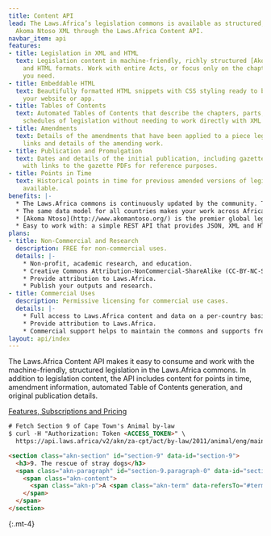 ```yaml
---
title: Content API
lead: The Laws.Africa’s legislation commons is available as structured, machine-friendly
  Akoma Ntoso XML through the Laws.Africa Content API.
navbar_item: api
features:
- title: Legislation in XML and HTML
  text: Legislation content in machine-friendly, richly structured [Akoma Ntoso XML](http://www.akomantoso.org/)
    and HTML formats. Work with entire Acts, or focus only on the chapters and sections
    you need.
- title: Embeddable HTML
  text: Beautifully formatted HTML snippets with CSS styling ready to be added to
    your website or app.
- title: Tables of Contents
  text: Automated Tables of Contents that describe the chapters, parts, sections and
    schedules of legislation without needing to work directly with XML or HTML.
- title: Amendments
  text: Details of the amendments that have been applied to a piece legislation, including
    links and details of the amending work.
- title: Publication and Promulgation
  text: Dates and details of the initial publication, including gazette numbers, often
    with links to the gazette PDFs for reference purposes.
- title: Points in Time
  text: Historical points in time for previous amended versions of legislation, where
    available.
benefits: |-
  * The Laws.Africa commons is continuously updated by the community. This includes the maintenance of existing legislation and the addition of new countries and subject areas.
  * The same data model for all countries makes your work across Africa simpler.
  * [Akoma Ntoso](http://www.akomantoso.org/) is the premier global legislative markup standard. It’s an open, non-proprietary standard managed by [OASIS](https://www.oasis-open.org/).
  * Easy to work with: a simple REST API that provides JSON, XML and HTML. For many use cases, there is no need to work with XML directly.
plans:
- title: Non-Commercial and Research
  description: FREE for non-commercial uses.
  details: |-
    * Non-profit, academic research, and education.
    * Creative Commons Attribution-NonCommercial-ShareAlike (CC-BY-NC-SA) licencing.
    * Provide attribution to Laws.Africa.
    * Publish your outputs and research.
- title: Commercial Uses
  description: Permissive licensing for commercial use cases.
  details: |-
    * Full access to Laws.Africa content and data on a per-country basis.
    * Provide attribution to Laws.Africa.
    * Commercial support helps to maintain the commons and supports free access to the law, for everyone.
layout: api/index
---
```


<p class="lead">The Laws.Africa Content API makes it easy to consume and work with the machine-friendly, structured legislation in the Laws.Africa commons. In addition to legislation content, the API includes content for points in time, amendment information, automated Table of Contents generation, and original publication details.</p>

<a href="/api/detail" class="btn btn-primary">Features, Subscriptions and Pricing</a>

```html
# Fetch Section 9 of Cape Town's Animal by-law
$ curl -H "Authorization: Token <ACCESS_TOKEN>" \
  https://api.laws.africa/v2/akn/za-cpt/act/by-law/2011/animal/eng/main/section/9.html

<section class="akn-section" id="section-9" data-id="section-9">
  <h3>9. The rescue of stray dogs</h3>
  <span class="akn-paragraph" id="section-9.paragraph-0" data-id="section-9.paragraph-0">
    <span class="akn-content">
      <span class="akn-p">A <span class="akn-term" data-refersTo="#term-person" id="trm236" data-id="trm236">person</span> who rescues a stray <span class="akn-term" data-refersTo="#term-dog" id="trm237" data-id="trm237">dog</span> shall report the date and time of the rescue and a description of the <span class="akn-term" data-refersTo="#term-dog" id="trm238" data-id="trm238">dog</span> to the <span class="akn-term" data-refersTo="#term-Council" id="trm239" data-id="trm239">Council</span> within twenty four hours.</span>
    </span>
  </span>
</section>
```
{:.mt-4}

